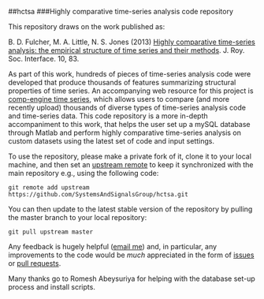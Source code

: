 ##hctsa
###Highly comparative time-series analysis code repository

This repository draws on the work published as:

B. D. Fulcher, M. A. Little, N. S. Jones (2013) [Highly comparative time-series analysis: the empirical structure of time series and their methods](http://rsif.royalsocietypublishing.org/content/10/83/20130048.full). J. Roy. Soc. Interface. 10, 83.

As part of this work, hundreds of pieces of time-series analysis code were developed that produce thousands of features summarizing structural properties of time series.
An accompanying web resource for this project is [comp-engine time series](www.comp-engine.org/timeseries), which allows users to compare (and more recently upload) thousands of diverse types of time-series analysis code and time-series data.
This code repository is a more in-depth accompaniment to this work, that helps the user set up a mySQL database through Matlab and perform highly comparative time-series analysis on custom datasets using the latest set of code and input settings.

To use the repository, please make a private fork of it, clone it to your local machine, and then set an [upstream remote](https://help.github.com/articles/fork-a-repo/#step-3-configure-git-to-sync-your-fork-with-the-original-spoon-knife-repository) to keep it synchronized with the main repository e.g., using the following code:
```
git remote add upstream https://github.com/SystemsAndSignalsGroup/hctsa.git
````
You can then update to the latest stable version of the repository by pulling the master branch to your local repository:
```
git pull upstream master
```

Any feedback is hugely helpful ([email me](mailto:ben.d.fulcher@gmail.com)) and, in particular, any improvements to the code would be _much_ appreciated in the form of [issues](https://github.com/SystemsAndSignalsGroup/hctsa/issues) or [pull requests](https://help.github.com/articles/using-pull-requests/).

Many thanks go to Romesh Abeysuriya for helping with the database set-up process and install scripts.